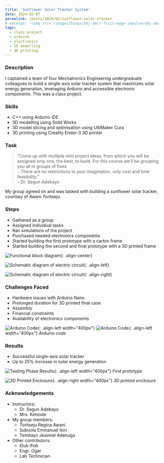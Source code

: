 ```yaml
---
title: 'Sunflower Solar Tracker System'
date: 2024-02-07
permalink: /posts/2024/02/sunflower-solar-tracker
# excerpt: "<img src='/images/blogs/obj-dect-fruit-edge-impulse/obj-dect-fruit-edge-impulse-real-world.jpeg'>"
tags:
  - class project
  - arduino
  - electronics
  - 3D modelling
  - 3D printing
---
```


### Description
I captained a team of four Mechatronics Engineering undergraduate colleagues to build a single-axis solar tracker system that maximizes solar energy generation, leveraging Arduino and accessible electronic components. This was a class project.

### Skills 
* C++ using Arduino IDE
* 3D modelling using Solid Works
* 3D model slicing and optimisation using UltiMaker Cura
* 3D printing using Creality Ender-3 3D printer

### Task
> "Come up with multiple mini project ideas, from which you will be assigned only one, the best, to build. For this course we'll be grouping you all in groups of fives <br/>...There are no restrictions to your imagination, only cost and time feasibility." <br/>&#8211; Dr. Segun Adebayo

My group agreed on and was tasked with building a sunflower solar tracker, courtsey of Awani Toritseju.

### Steps
* Gathered as a group
* Assigned individual tasks
* Ran simulations of the project
* Purchased needed electronics components
* Started building the first prototype with a carton frame
* Started building the second and final prototype with a 3D printed frame

![Functional block diagram](https://pappy-joe.github.io/engineering/images/blogs/sunflower-solar-tracker/func-blk-drgm.jpeg){: .align-center}

![Schematic diagram of electric circuit](https://pappy-joe.github.io/engineering/images/blogs/sunflower-solar-tracker/schematic-wokwi.jpeg){: .align-left}

![Schematic diagram of electric circuit](https://pappy-joe.github.io/engineering/images/blogs/sunflower-solar-tracker/lcd-wiring.jpeg){: .align-right}

### Challenges Faced
* Hardware issues with Arduino Nano
* Prolonged duration for 3D printed final case
* Assembly
* Financial constraints
* Availability of electronics components

![Arduino Code](https://pappy-joe.github.io/engineering/images/blogs/sunflower-solar-tracker/arduino-code-1.jpeg){: .align-left width="400px"}
![Arduino Code](https://pappy-joe.github.io/engineering/images/blogs/sunflower-solar-tracker/arduino-code-2.jpeg){: .align-left width="400px"}
<i>Arduino code</i>


### Results
* Successful single-axis solar tracker
* Up to 25% increase in solar energy generation

![Testing Phase Results](https://pappy-joe.github.io/engineering/images/blogs/sunflower-solar-tracker/testing-phase.jpg){: .align-left width="400px"}
<i class="align-left">First prototype</i>

![3D Printed Enclosure](https://pappy-joe.github.io/engineering/images/blogs/sunflower-solar-tracker/3D-printed-enclosure.jpeg){: .align-right width="400px"}
<i class="align-right">3D printed enclosure</i>

### Acknowledgements
* Instructors:
  * Dr. Segun Adebayo
  * Mrs. Kehinde
* My group members: 
  * Toritseju Regina Awani
  * Subuola Emmanuel Ilori 
  * Temitayo Jesimiel Adenuga
* Other contributors:
  * Etuk Ifiok
  * Engr. Ogar
  * Lab Technician 